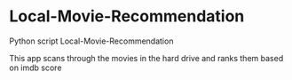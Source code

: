 # Local-Movie-Recommendation
Python script
Local-Movie-Recommendation

This app scans through the movies in the hard drive and ranks them based on imdb score
